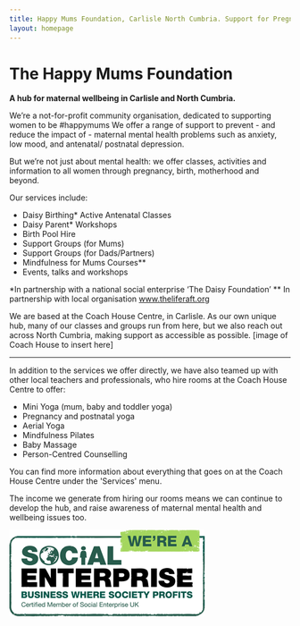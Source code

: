 ```yaml
---
title: Happy Mums Foundation, Carlisle North Cumbria. Support for Pregnancy &amp; Mums. Local, Practical, Peer-led
layout: homepage
---
```

# The Happy Mums Foundation 

**A hub for maternal wellbeing in Carlisle and North Cumbria.**

We’re a not-for-profit community organisation, dedicated to supporting women to be #happymums
We offer a range of support to prevent - and reduce the impact of - maternal mental health problems such as anxiety, low mood, and antenatal/ postnatal depression. 

But we’re not just about mental health: we offer classes, activities and information to all women through pregnancy, birth, motherhood and beyond. 

Our services include: 

- Daisy Birthing* Active Antenatal Classes
- Daisy Parent* Workshops
- Birth Pool Hire 
- Support Groups (for Mums)
- Support Groups (for Dads/Partners)
- Mindfulness for Mums Courses**
- Events, talks and workshops

*In partnership with a national social enterprise ‘The Daisy Foundation’ 
** In partnership with local organisation www.theliferaft.org 

We are based at the Coach House Centre, in Carlisle. As our own unique hub, many of our classes and groups run from here, but we also reach out across North Cumbria, making support as accessible as possible. [image of Coach House to insert here]

-----

In addition to the services we offer directly, we have also teamed up with other local
teachers and professionals, who hire rooms at the Coach House Centre to offer:

- Mini Yoga (mum, baby and toddler yoga)
- Pregnancy and postnatal yoga
- Aerial Yoga
- Mindfulness Pilates
- Baby Massage
- Person-Centred Counselling

You can find more information about everything that goes on at the Coach House Centre
under the 'Services' menu.

The income we generate from hiring our rooms means we can continue to develop the hub,
and raise awareness of maternal mental health and wellbeing issues too.

![image](/img/SEUK_socialenterprise_badge_350x161.png)